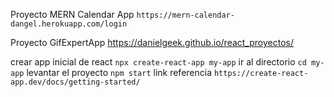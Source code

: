 Proyecto MERN Calendar App
`https://mern-calendar-dangel.herokuapp.com/login`

Proyecto GifExpertApp
https://danielgeek.github.io/react_proyectos/

crear app inicial de react
`npx create-react-app my-app` 
ir al directorio
`cd my-app`
levantar el proyecto
`npm start`
link referencia
`https://create-react-app.dev/docs/getting-started/`